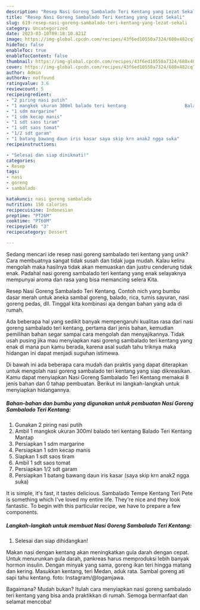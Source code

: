 ```yaml
---
description: "Resep Nasi Goreng Sambalado Teri Kentang yang Lezat Sekali"
title: "Resep Nasi Goreng Sambalado Teri Kentang yang Lezat Sekali"
slug: 619-resep-nasi-goreng-sambalado-teri-kentang-yang-lezat-sekali
category: Uncategorized
date: 2023-03-10T09:18:10.821Z
image: https://img-global.cpcdn.com/recipes/43f6ed10550a7324/680x482cq70/nasi-goreng-sambalado-teri-kentang-foto-resep-utama.jpg
hideToc: false
enableToc: true
enableTocContent: false
thumbnail: https://img-global.cpcdn.com/recipes/43f6ed10550a7324/680x482cq70/nasi-goreng-sambalado-teri-kentang-foto-resep-utama.jpg
cover: https://img-global.cpcdn.com/recipes/43f6ed10550a7324/680x482cq70/nasi-goreng-sambalado-teri-kentang-foto-resep-utama.jpg
author: Admin
authorAv: notfound
ratingvalue: 3.6
reviewcount: 5
recipeingredient:
- "2 piring nasi putih"
- "1 mangkok ukuran 300ml balado teri kentang                      Balado Teri Kentang Mantap"
- "1 sdm margarine"
- "1 sdm kecap manis"
- "1 sdt saos tiram"
- "1 sdt saos tomat"
- "1/2 sdt garam"
- "1 batang bawang daun iris kasar saya skip krn anak2 ngga suka"
recipeinstructions:

- "Selesai dan siap dinikmati!"
categories:
- Resep
tags:
- nasi
- goreng
- sambalado

katakunci: nasi goreng sambalado 
nutrition: 150 calories
recipecuisine: Indonesian
preptime: "PT26M"
cooktime: "PT60M"
recipeyield: "3"
recipecategory: Dessert

---
```





Sedang mencari ide resep nasi goreng sambalado teri kentang yang unik? Cara membuatnya sangat tidak susah dan tidak juga mudah. Kalau keliru mengolah maka hasilnya tidak akan memuaskan dan justru cenderung tidak enak. Padahal nasi goreng sambalado teri kentang yang enak selayaknya mempunyai aroma dan rasa yang bisa memancing selera Kita.





Resep Nasi Goreng Sambalado Teri Kentang. Contoh nich yang bumbu dasar merah untuk aneka sambal goreng, balado, rica, tumis sayuran, nasi goreng pedas, dll. Tinggal kita kombinasi aja dengan bahan yang ada di rumah.

Ada beberapa hal yang sedikit banyak mempengaruhi kualitas rasa dari nasi goreng sambalado teri kentang, pertama dari jenis bahan, kemudian pemilihan bahan segar sampai cara mengolah dan menyajikannya. Tidak usah pusing jika mau menyiapkan nasi goreng sambalado teri kentang yang enak di mana pun kamu berada, karena asal sudah tahu triknya maka hidangan ini dapat menjadi suguhan istimewa.






Di bawah ini ada beberapa cara mudah dan praktis yang dapat diterapkan untuk mengolah nasi goreng sambalado teri kentang yang siap dikreasikan. Kamu dapat menyiapkan Nasi Goreng Sambalado Teri Kentang memakai 8 jenis bahan dan 0 tahap pembuatan. Berikut ini langkah-langkah untuk menyiapkan hidangannya.

<!--inarticleads1-->

##### Bahan-bahan dan bumbu yang digunakan untuk pembuatan Nasi Goreng Sambalado Teri Kentang:

1. Gunakan 2 piring nasi putih
1. Ambil 1 mangkok ukuran 300ml balado teri kentang                      Balado Teri Kentang Mantap
1. Persiapkan 1 sdm margarine
1. Persiapkan 1 sdm kecap manis
1. Siapkan 1 sdt saos tiram
1. Ambil 1 sdt saos tomat
1. Persiapkan 1/2 sdt garam
1. Persiapkan 1 batang bawang daun iris kasar (saya skip krn anak2 ngga suka)


It is simple, it&#39;s fast, it tastes delicious. Sambalado Tempe Kentang Teri Pete is something which I&#39;ve loved my entire life. They&#39;re nice and they look fantastic. To begin with this particular recipe, we have to prepare a few components. 

<!--inarticleads2-->

##### Langkah-langkah untuk membuat Nasi Goreng Sambalado Teri Kentang:


1. Selesai dan siap dihidangkan!

Makan nasi dengan kentang akan meningkatkan gula darah dengan cepat. Untuk menurunkan gula darah, pankreas harus memproduksi lebih banyak hormon insulin. Dengan minyak yang sama, goreng ikan teri hingga matang dan kering. Masukkan kentang, teri Medan, aduk rata. Sambal goreng ati sapi tahu kentang. foto: Instagram/@logamjawa. 

Bagaimana? Mudah bukan? Itulah cara menyiapkan nasi goreng sambalado teri kentang yang bisa anda praktikkan di rumah. Semoga bermanfaat dan selamat mencoba!
